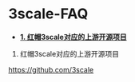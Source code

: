 # 3scale-FAQ


- [**1. 红帽3scale对应的上游开源项目**](#upstream-project)

1. 红帽3scale对应的上游开源项目

https://github.com/3scale
